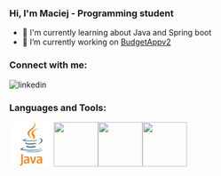 ### Hi, I'm Maciej - Programming student 

- 🌱 I'm currently learning about Java and Spring boot
- 🔭 I’m currently working on <a href="https://github.com/Wojtur28/BudgetAppv2">BudgetAppv2</a>


### Connect with me:
<img src='https://cdn-icons-png.flaticon.com/512/145/145807.png' alt='linkedin' height='40'>




### Languages and Tools:
<img height="80" width="80" src="https://raw.githubusercontent.com/github/explore/5b3600551e122a3277c2c5368af2ad5725ffa9a1/topics/java/java.png" /><img height="80" width="80" src="https://spring.io/images/projects/spring-edf462fec682b9d48cf628eaf9e19521.svg" /><img height="80" width="80" src="https://wiki.postgresql.org/images/3/30/PostgreSQL_logo.3colors.120x120.png" /><img height="80" width="80" src="https://www.svgrepo.com/show/354202/postman-icon.svg" />





 
<!--
**Wojtur28/Wojtur28** is a ✨ _special_ ✨ repository because its `README.md` (this file) appears on your GitHub profile.

Here are some ideas to get you started:



- 👯 I’m looking to collaborate on ...
- 🤔 I’m looking for help with ...
- 💬 Ask me about ...
- 📫 How to reach me: ...
- 😄 Pronouns: ...
- ⚡ Fun fact: ...
-->
